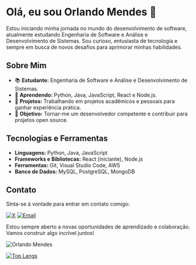 # Olá, eu sou Orlando Mendes 👋

Estou iniciando minha jornada no mundo do desenvolvimento de software, atualmente estudando Engenharia de Software e Análise e Desenvolvimento de Sistemas. Sou curioso, entusiasta de tecnologia e sempre em busca de novos desafios para aprimorar minhas habilidades.

## Sobre Mim

- 📚 **Estudante:** Engenharia de Software e Análise e Desenvolvimento de Sistemas.
- 🌱 **Aprendendo:** Python, Java, JavaScript, React e Node.js.
- 💼 **Projetos:** Trabalhando em projetos acadêmicos e pessoais para ganhar experiência prática.
- 🎯 **Objetivo:** Tornar-me um desenvolvedor competente e contribuir para projetos open source.

## Tecnologias e Ferramentas

- **Linguagens:** Python, Java, JavaScript
- **Frameworks e Bibliotecas:** React (iniciante), Node.js
- **Ferramentas:** Git, Visual Studio Code, AWS
- **Banco de Dados:** MySQL, PostgreSQL, MongoDB

## Contato

Sinta-se à vontade para entrar em contato comigo:

[![X](https://img.shields.io/badge/X-000000?style=for-the-badge&logo=x&logoColor=white)](https://x.com/OrlandoMendess)
[![Email](https://img.shields.io/badge/Outlook-0078D4?style=for-the-badge&logo=microsoft-outlook&logoColor=white)](mailto:o_mendes@outlook.com.br)


Estou sempre aberto a novas oportunidades de aprendizado e colaboração. Vamos construir algo incrível juntos!


![Orlando Mendes](https://github-readme-stats.vercel.app/api?username=omendess&show_icons=true&theme=radical)

[![Top Langs](https://github-readme-stats.vercel.app/api/top-langs/?username=omendess&layout=compact&theme=radical)](https://github.com/anuraghazra/github-readme-stats)



<!--
**omendess/omendess** is a ✨ _special_ ✨ repository because its `README.md` (this file) appears on your GitHub profile.

Here are some ideas to get you started:

- 🔭 I’m currently working on ...
- 🌱 I’m currently learning ...
- 👯 I’m looking to collaborate on ...
- 🤔 I’m looking for help with ...
- 💬 Ask me about ...
- 📫 How to reach me: ...
- 😄 Pronouns: ...
- ⚡ Fun fact: ...
-->

